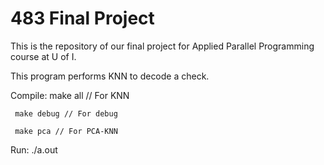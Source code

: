 # 483 Final Project
This is the repository of our final project for Applied Parallel Programming course at U of I.

This program performs KNN to decode a check.

Compile: make all // For KNN
	 
	 make debug // For debug
	
	 make pca // For PCA-KNN

Run: ./a.out
